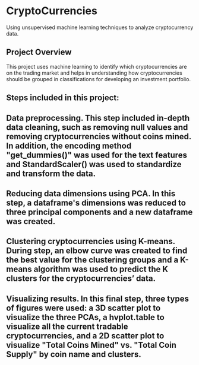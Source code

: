 # CryptoCurrencies
Using unsupervised machine learning techniques to analyze cryptocurrency data.

## Project Overview
This project uses machine learning to identify which cryptocurrencies are on the trading market and helps in understanding how cryptocurrencies should be grouped in classifications for developing an investment portfolio.

## Steps included in this project:

## Data preprocessing. This step included in-depth data cleaning, such as removing null values and removing cryptocurrencies without coins mined. In addition, the encoding method "get_dummies()" was used for the text features and StandardScaler() was used to standardize and transform the data.
## Reducing data dimensions using PCA. In this step, a dataframe's dimensions was reduced to three principal components and a new dataframe was created.
## Clustering cryptocurrencies using K-means. During step, an elbow curve was created to find the best value for the clustering groups and a K-means algorithm was used to predict the K clusters for the cryptocurrencies’ data.
## Visualizing results. In this final step, three types of figures were used: a 3D scatter plot to visualize the three PCAs, a hvplot.table to visualize all the current tradable cryptocurrencies, and a 2D scatter plot to visualize "Total Coins Mined" vs. "Total Coin Supply" by coin name and clusters.
